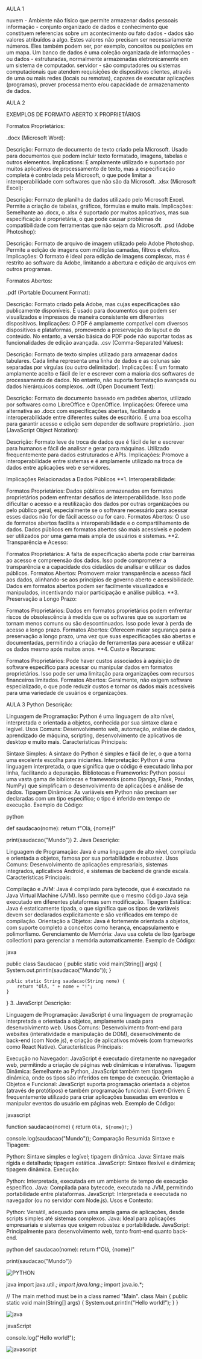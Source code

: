 
AULA 1

nuvem - Ambiente não físico que permite armazenar dados pessoais
informação - conjunto organizado de dados e conhecimento que constituem referencias sobre um acontecimento ou fato
dados - dados são valores atribuídos a algo. Estes valores não precisam ser necessariamente números. Eles também podem ser, por exemplo, conceitos ou posições em um mapa.
  Um banco de dados é uma coleção organizada de informações - ou dados - estruturadas, normalmente armazenadas eletronicamente em um sistema de computador.
  servidor - são computadores ou sistemas computacionais que atendem requisições de dispositivos clientes, através de uma ou mais redes (locais ou remotas), capazes de executar aplicações (programas), prover processamento e/ou capacidade de armazenamento de dados.


AULA 2

EXEMPLOS DE FORMATO
ABERTO X PROPRIETÁRIOS

Formatos Proprietários:

.docx (Microsoft Word):

Descrição: Formato de documento de texto criado pela Microsoft. Usado para documentos que podem incluir texto formatado, imagens, tabelas e outros elementos.
Implications: É amplamente utilizado e suportado por muitos aplicativos de processamento de texto, mas a especificação completa é controlada pela Microsoft, o que pode limitar a interoperabilidade com softwares que não são da Microsoft.
.xlsx (Microsoft Excel):

Descrição: Formato de planilha de dados utilizado pelo Microsoft Excel. Permite a criação de tabelas, gráficos, fórmulas e muito mais.
Implicações: Semelhante ao .docx, o .xlsx é suportado por muitos aplicativos, mas sua especificação é proprietária, o que pode causar problemas de compatibilidade com ferramentas que não sejam da Microsoft.
.psd (Adobe Photoshop):

Descrição: Formato de arquivo de imagem utilizado pelo Adobe Photoshop. Permite a edição de imagens com múltiplas camadas, filtros e efeitos.
Implicações: O formato é ideal para edição de imagens complexas, mas é restrito ao software da Adobe, limitando a abertura e edição de arquivos em outros programas.

Formatos Abertos:

.pdf (Portable Document Format):

Descrição: Formato criado pela Adobe, mas cujas especificações são publicamente disponíveis. É usado para documentos que podem ser visualizados e impressos de maneira consistente em diferentes dispositivos.
Implicações: O PDF é amplamente compatível com diversos dispositivos e plataformas, promovendo a preservação do layout e do conteúdo. No entanto, a versão básica do PDF pode não suportar todas as funcionalidades de edição avançada.
.csv (Comma-Separated Values):

Descrição: Formato de texto simples utilizado para armazenar dados tabulares. Cada linha representa uma linha de dados e as colunas são separadas por vírgulas (ou outro delimitador).
Implicações: É um formato amplamente aceito e fácil de ler e escrever com a maioria dos softwares de processamento de dados. No entanto, não suporta formatação avançada ou dados hierárquicos complexos.
.odt (Open Document Text):

Descrição: Formato de documento baseado em padrões abertos, utilizado por softwares como LibreOffice e OpenOffice.
Implicações: Oferece uma alternativa ao .docx com especificações abertas, facilitando a interoperabilidade entre diferentes suites de escritório. É uma boa escolha para garantir acesso e edição sem depender de software proprietário.
.json (JavaScript Object Notation):

Descrição: Formato leve de troca de dados que é fácil de ler e escrever para humanos e fácil de analisar e gerar para máquinas. Utilizado frequentemente para dados estruturados e APIs.
Implicações: Promove a interoperabilidade entre sistemas e é amplamente utilizado na troca de dados entre aplicações web e servidores.

 Implicações Relacionadas a Dados Públicos
**1. Interoperabilidade:

Formatos Proprietários: Dados públicos armazenados em formatos proprietários podem enfrentar desafios de interoperabilidade. Isso pode dificultar o acesso e a reutilização dos dados por outras organizações ou pelo público geral, especialmente se o software necessário para acessar esses dados não for de fácil acesso ou for caro.
Formatos Abertos: O uso de formatos abertos facilita a interoperabilidade e o compartilhamento de dados. Dados públicos em formatos abertos são mais acessíveis e podem ser utilizados por uma gama mais ampla de usuários e sistemas.
**2. Transparência e Acesso:

Formatos Proprietários: A falta de especificação aberta pode criar barreiras ao acesso e compreensão dos dados. Isso pode comprometer a transparência e a capacidade dos cidadãos de analisar e utilizar os dados públicos.
Formatos Abertos: Promovem maior transparência e acesso fácil aos dados, alinhando-se aos princípios de governo aberto e acessibilidade. Dados em formatos abertos podem ser facilmente visualizados e manipulados, incentivando maior participação e análise pública.
**3. Preservação a Longo Prazo:

Formatos Proprietários: Dados em formatos proprietários podem enfrentar riscos de obsolescência à medida que os softwares que os suportam se tornam menos comuns ou são descontinuados. Isso pode levar à perda de acesso a longo prazo.
Formatos Abertos: Oferecem maior segurança para a preservação a longo prazo, uma vez que suas especificações são abertas e documentadas, permitindo a criação de ferramentas para acessar e utilizar os dados mesmo após muitos anos.
**4. Custo e Recursos:

Formatos Proprietários: Pode haver custos associados à aquisição de software específico para acessar ou manipular dados em formatos proprietários. Isso pode ser uma limitação para organizações com recursos financeiros limitados.
Formatos Abertos: Geralmente, não exigem software especializado, o que pode reduzir custos e tornar os dados mais acessíveis para uma variedade de usuários e organizações.



AULA 3
Python
Descrição:

Linguagem de Programação: Python é uma linguagem de alto nível, interpretada e orientada a objetos, conhecida por sua sintaxe clara e legível.
Usos Comuns: Desenvolvimento web, automação, análise de dados, aprendizado de máquina, scripting, desenvolvimento de aplicativos de desktop e muito mais.
Características Principais:

Sintaxe Simples: A sintaxe do Python é simples e fácil de ler, o que a torna uma excelente escolha para iniciantes.
Interpretação: Python é uma linguagem interpretada, o que significa que o código é executado linha por linha, facilitando a depuração.
Bibliotecas e Frameworks: Python possui uma vasta gama de bibliotecas e frameworks (como Django, Flask, Pandas, NumPy) que simplificam o desenvolvimento de aplicações e análise de dados.
Tipagem Dinâmica: As variáveis em Python não precisam ser declaradas com um tipo específico; o tipo é inferido em tempo de execução.
Exemplo de Código:

python

def saudacao(nome):
    return f"Olá, {nome}!"

print(saudacao("Mundo"))
2. Java
Descrição:

Linguagem de Programação: Java é uma linguagem de alto nível, compilada e orientada a objetos, famosa por sua portabilidade e robustez.
Usos Comuns: Desenvolvimento de aplicações empresariais, sistemas integrados, aplicativos Android, e sistemas de backend de grande escala.
Características Principais:

Compilação e JVM: Java é compilado para bytecode, que é executado na Java Virtual Machine (JVM). Isso permite que o mesmo código Java seja executado em diferentes plataformas sem modificação.
Tipagem Estática: Java é estaticamente tipada, o que significa que os tipos de variáveis devem ser declarados explicitamente e são verificados em tempo de compilação.
Orientação a Objetos: Java é fortemente orientada a objetos, com suporte completo a conceitos como herança, encapsulamento e polimorfismo.
Gerenciamento de Memória: Java usa coleta de lixo (garbage collection) para gerenciar a memória automaticamente.
Exemplo de Código:

java

public class Saudacao {
    public static void main(String[] args) {
        System.out.println(saudacao("Mundo"));
    }
    
    public static String saudacao(String nome) {
        return "Olá, " + nome + "!";
    }
}
3. JavaScript
Descrição:

Linguagem de Programação: JavaScript é uma linguagem de programação interpretada e orientada a objetos, amplamente usada para desenvolvimento web.
Usos Comuns: Desenvolvimento front-end para websites (interatividade e manipulação de DOM), desenvolvimento de back-end (com Node.js), e criação de aplicativos móveis (com frameworks como React Native).
Características Principais:

Execução no Navegador: JavaScript é executado diretamente no navegador web, permitindo a criação de páginas web dinâmicas e interativas.
Tipagem Dinâmica: Semelhante ao Python, JavaScript também tem tipagem dinâmica, onde os tipos são inferidos em tempo de execução.
Orientação a Objetos e Funcional: JavaScript suporta programação orientada a objetos (através de protótipos) e também programação funcional.
Event-Driven: É frequentemente utilizado para criar aplicações baseadas em eventos e manipular eventos do usuário em páginas web.
Exemplo de Código:

javascript

function saudacao(nome) {
    return `Olá, ${nome}!`;
}

console.log(saudacao("Mundo"));
Comparação Resumida
Sintaxe e Tipagem:

Python: Sintaxe simples e legível; tipagem dinâmica.
Java: Sintaxe mais rígida e detalhada; tipagem estática.
JavaScript: Sintaxe flexível e dinâmica; tipagem dinâmica.
Execução:

Python: Interpretada, executada em um ambiente de tempo de execução específico.
Java: Compilada para bytecode, executada na JVM, permitindo portabilidade entre plataformas.
JavaScript: Interpretada e executada no navegador (ou no servidor com Node.js).
Usos e Contexto:

Python: Versátil, adequado para uma ampla gama de aplicações, desde scripts simples até sistemas complexos.
Java: Ideal para aplicações empresariais e sistemas que exigem robustez e portabilidade.
JavaScript: Principalmente para desenvolvimento web, tanto front-end quanto back-end.

python
def saudacao(nome):
    return f"Olá, {nome}!"

print(saudacao("Mundo"))

![PYTHON](https://github.com/user-attachments/assets/b805c25d-50d2-4f48-9cc0-c8a86ec25aba)






java
import java.util.*;
import java.lang.*;
import java.io.*;

// The main method must be in a class named "Main".
class Main {
    public static void main(String[] args) {
        System.out.println("Hello world!");
    }
}

![java](https://github.com/user-attachments/assets/7c03eecf-b602-4a19-b811-5a1714fb6887)






javaScript

console.log("Hello world!");

![javascript](https://github.com/user-attachments/assets/935295b1-ea98-488f-adf5-4f0fe7b07210)




